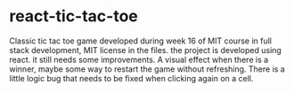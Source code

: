 # react-tic-tac-toe

Classic tic tac toe game developed during week 16 of MIT course in full stack development, MIT license in the files.
the project is developed using react. it still needs some improvements.
A visual effect when there is a winner, maybe some way to restart the game without refreshing.
There is a little logic bug that needs to be fixed when clicking again on a cell.
